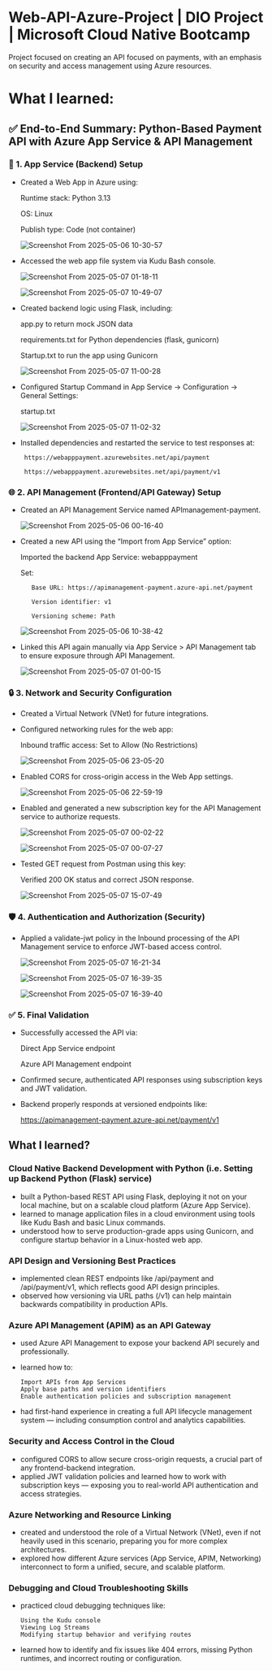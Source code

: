 # Web-API-Azure-Project | DIO Project | Microsoft Cloud Native Bootcamp
Project focused on creating an API focused on payments, with an emphasis on security and access management using Azure resources.

# What I learned:

## ✅ End-to-End Summary: Python-Based Payment API with Azure App Service & API Management
### 🔧 1. App Service (Backend) Setup

-  Created a Web App in Azure using:
  
      Runtime stack: Python 3.13
   
      OS: Linux
   
      Publish type: Code (not container)
   
     ![Screenshot From 2025-05-06 10-30-57](https://github.com/user-attachments/assets/0305809a-473f-4f9f-a9ea-bc7ff53d4e1a)

-  Accessed the web app file system via Kudu Bash console.

     ![Screenshot From 2025-05-07 01-18-11](https://github.com/user-attachments/assets/bd3a7b22-2f14-4961-a83e-0854de9b2eb2)

     ![Screenshot From 2025-05-07 10-49-07](https://github.com/user-attachments/assets/d7c1d032-e673-44bf-a647-b3d35d381e8d)

-  Created backend logic using Flask, including:
  
      app.py to return mock JSON data
   
      requirements.txt for Python dependencies (flask, gunicorn)
   
      Startup.txt to run the app using Gunicorn
   
      ![Screenshot From 2025-05-07 11-00-28](https://github.com/user-attachments/assets/be4480e3-2c18-4404-819d-e71c75387bc3)

-  Configured Startup Command in App Service → Configuration → General Settings:

      startup.txt
   
      ![Screenshot From 2025-05-07 11-02-32](https://github.com/user-attachments/assets/47d1802b-185a-47f6-b57f-387c7bc3af21)

-  Installed dependencies and restarted the service to test responses at:

        https://webapppayment.azurewebsites.net/api/payment

        https://webapppayment.azurewebsites.net/api/payment/v1

### 🌐 2. API Management (Frontend/API Gateway) Setup

-    Created an API Management Service named APImanagement-payment.
  
     ![Screenshot From 2025-05-06 00-16-40](https://github.com/user-attachments/assets/218f48d5-cde8-4f8f-9d33-3f8be9479f69)

-    Created a new API using the “Import from App Service” option:

        Imported the backend App Service: webapppayment

        Set:

            Base URL: https://apimanagement-payment.azure-api.net/payment

            Version identifier: v1

            Versioning scheme: Path
     
        ![Screenshot From 2025-05-06 10-38-42](https://github.com/user-attachments/assets/f1cafaac-6efa-4b44-ad44-886d370d6d9d)

-    Linked this API again manually via App Service > API Management tab to ensure exposure through API Management.
  
     ![Screenshot From 2025-05-07 01-00-15](https://github.com/user-attachments/assets/03ce3903-41f7-4e7f-ad6d-2b82829a4bb7)

### 🔒 3. Network and Security Configuration

-    Created a Virtual Network (VNet) for future integrations.

-    Configured networking rules for the web app:

        Inbound traffic access: Set to Allow (No Restrictions)
     
        ![Screenshot From 2025-05-06 23-05-20](https://github.com/user-attachments/assets/8a737965-d970-41f7-87e6-8b9570b7f21a)


-    Enabled CORS for cross-origin access in the Web App settings.
  
     ![Screenshot From 2025-05-06 22-59-19](https://github.com/user-attachments/assets/a7c28938-47cd-4a33-b53b-d94e32955944)

-    Enabled and generated a new subscription key for the API Management service to authorize requests.
  
     ![Screenshot From 2025-05-07 00-02-22](https://github.com/user-attachments/assets/eb898c7e-9451-4b4d-8dd9-1c0a57404a57)
     
     ![Screenshot From 2025-05-07 00-07-27](https://github.com/user-attachments/assets/304bb91c-653c-47b5-a81a-377d25388833)


-    Tested GET request from Postman using this key:

        Verified 200 OK status and correct JSON response.
     
        ![Screenshot From 2025-05-07 15-07-49](https://github.com/user-attachments/assets/d1f27501-c41e-4ea7-a87c-31c1810248c2)

### 🛡️ 4. Authentication and Authorization (Security)

-    Applied a validate-jwt policy in the Inbound processing of the API Management service to enforce JWT-based access control.
  
     ![Screenshot From 2025-05-07 16-21-34](https://github.com/user-attachments/assets/02fe5f64-9c38-42cf-91f2-780e02e86755)
     
     ![Screenshot From 2025-05-07 16-39-35](https://github.com/user-attachments/assets/778adacb-30e4-4d83-851c-d0d5ea6076a7)
     
     ![Screenshot From 2025-05-07 16-39-40](https://github.com/user-attachments/assets/00728949-6647-41e1-9f71-c72ebc569566)


### ✅ 5. Final Validation

-    Successfully accessed the API via:

        Direct App Service endpoint

        Azure API Management endpoint

-    Confirmed secure, authenticated API responses using subscription keys and JWT validation.

-    Backend properly responds at versioned endpoints like:

        https://apimanagement-payment.azure-api.net/payment/v1


## What I learned?
### Cloud Native Backend Development with Python (i.e. Setting up Backend Python (Flask) service)
  - built a Python-based REST API using Flask, deploying it not on your local machine, but on a scalable cloud platform (Azure App Service).
  - learned to manage application files in a cloud environment using tools like Kudu Bash and basic Linux commands.
  - understood how to serve production-grade apps using Gunicorn, and configure startup behavior in a Linux-hosted web app.

### API Design and Versioning Best Practices
  - implemented clean REST endpoints like /api/payment and /api/payment/v1, which reflects good API design principles.
  - observed how versioning via URL paths (/v1) can help maintain backwards compatibility in production APIs.

### Azure API Management (APIM) as an API Gateway
  - used Azure API Management to expose your backend API securely and professionally.
  - learned how to:
    
        Import APIs from App Services
        Apply base paths and version identifiers
        Enable authentication policies and subscription management

  - had first-hand experience in creating a full API lifecycle management system — including consumption control and analytics capabilities.

### Security and Access Control in the Cloud
  - configured CORS to allow secure cross-origin requests, a crucial part of any frontend-backend integration.
  - applied JWT validation policies and learned how to work with subscription keys — exposing you to real-world API authentication and access strategies.

### Azure Networking and Resource Linking
  - created and understood the role of a Virtual Network (VNet), even if not heavily used in this scenario, preparing you for more complex architectures.
  - explored how different Azure services (App Service, APIM, Networking) interconnect to form a unified, secure, and scalable platform.

### Debugging and Cloud Troubleshooting Skills
  - practiced cloud debugging techniques like:

        Using the Kudu console
        Viewing Log Streams
        Modifying startup behavior and verifying routes

  - learned how to identify and fix issues like 404 errors, missing Python runtimes, and incorrect routing or configuration.
